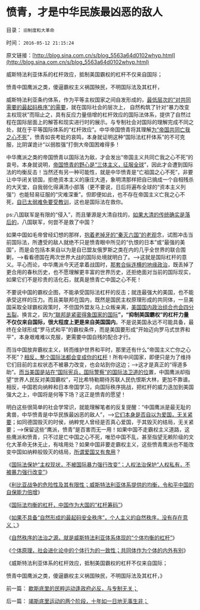 # 愤青，才是中华民族最凶恶的敌人

目录： `旧制度和大革命` 

时间： `2016-05-12 21:15:24` 

原文链接：[http://blog.sina.com.cn/s/blog_5563a64d0102whyp.html](http://blog.sina.com.cn/s/blog_5563a64d0102whyp.html)

威斯特法利亚体系的杠杆效应，抵制美国霸权的杠杆不仅来自国际；

愤青中国鹰派之类，傻逼霸权主义祸国殃民，不明国际法及其杠杆，

威斯特法利亚条约体系，作为平等主权国家之间自发形成的，[最低层次的“对共同需要的最起码秩序”的需要](../../../2016/4/30/威斯特法利亚体系诠释“霸权主义”的定义；.md)，就在国际社会的层次上，
自然构筑了针对“暴力改变主权现状”而阻止之，具有反应力量倍增的杠杆效应的国际法体系，提供了自然过程在国际层面上的解答和现实进行时的展示。与专制社会对国际的理解完成不同之处，就在于平等国际体系的“杠杆效应”。中华帝国愤青将其理解[为“帝国共同亡我之心不死](../../../2016/5/6/国际法的均衡体系，阻止了“帝国主义亡我之心”.md)”，愤青如丧考妣的哀鸣，本身就证明这种“国际法杠杆体系”的不可克服，比阴谋诡计“以弱胜强”打倒大帝国困难得多！

中华鹰派之类的帝国愤青以国际法为敌，才会发出“帝国主义共同亡我之心不死”的哀号。本身就说明，[帝国愤青的野心是“三体主义，征服全球](../../../2016/1/6/“受害者情结”的“爱国愤青，中国鹰派”的本质.md)”，因此才会遭到国际法的均衡反击！当然还有另一种可能性，就是中华愤青是“亡祖国之心不死”，非要让中华闭关锁国，拒绝资本主义的康庄大道，象明清那样把自已搞成一个自相残杀的大天堂，自我弱化得满清小部落（更不要说，日后将遍布全球的“资本主义列强”）也能轻易征服的“灾难深重”。但即便如此，也不存在帝国主义亡我之心不死，[自已太弱难免要受教训](../../../2011/1/10/八国联军“被”侵华，北洋政治和东南互保.md)，这也是国际法在救你。

ps:八国联军是有限的“侵入”，而且肇源是大清自找的，[如果大清的传统确实是落后的](../../../2010/5/3/为什么八国联军会说“瓜分中国实为下策？”.md)，八国联军，何尝不是救了中国？

如果中国如毛帝曾经幻想的那样，[抱着老掉牙的“秦灭六国”的老观](../../../2008/9/12/战国与秦灭六国并非今天适用的政治模式.md)念，试图冲击当前国际法，所遭受的敌人就绝不只是愤青眼中所见的“仇恨的日本”或“最强的美国”，而是会包括本来自以为是自已盟友俄罗斯之类在内的几乎全世界的联合围剿，——>看看德国在两次世界大战的国际处境就明白了。——>这就是国际杠杆的意义。平心而论，中华鹰派今天还拿着战国时，[那套合纵连横的地缘政治](../../../2016/3/27/地缘政治误区中的“海权论，钓鱼岛主义，第几岛链……”.md)，既丢掉了更合用的春秋历史，也不愿理解更丰富的世界历史，还拒绝面对当前的国际现实，如果它们不是珍贵的活化石，就真是愤青亡中国之心不死！

不要说中国的霸权企图，不能承受国际法杠杆的反击；就连最强大的美国，也不能承受这样的压力。而且美联邦在国内，既然是国民主权原理形成的共同体，一旦美国采取全球霸权政策时，不但国外盟友马上众叛亲离，[美国国内政治组合也会四分五裂](../../../2009/6/13/美帝国主义如果灭亡绝不是中国的福音.md)。换言之，因为[“联邦是紧密得象国家的国际](../../../2016/4/23/威斯特法利亚条约体系，国际和平和联邦民主的里程碑；.md)**”，“抑制美国霸权”的杠杆力量不仅仅来自国际，很大程度上更是来自美国国内**。不是说美国永远不可能具备，最终在全球形成“罗马式和平”的霸权条件，而是美国要形成“开始迈向罗马式世界和平”，本身艰难难以克服，更需要中国自残的配合才行。

而当中国放弃霸权主义，转而维护世界和平时，那里还有什么“帝国主义亡你之心不死”？[相反，整个国际法都会变成你的杠杆](../../../2016/5/8/国际法均衡的杠杆，中国作为大国的“杠杆筹码”；.md)！所有中间国家，即便只是为了维持它们目前的主权状态不被暴力改变，也会站到你这边；——>这才是真正的“得道多助”。[而当美国是站在“国际宪兵，国际警察”的国际法卫道的位](../../../2016/5/4/美国若是国际警察，就不是霸权主义，门罗宣言的两个阶段；.md)置，中国鹰派却指望“世界人民反对美国霸权”，可比希特勒期待苏联人民仇恨斯大林，更加不靠谱。相反，中国若向纳粹和日本帝国学习，向国际秩序挑战，把杠杆的威力迭加到美国强大之上，中国将是何等下场？这正是愤青的愿望！

明白这些很简单的社会学常识，就能理解笔者的反复提醒：“中国鹰派是最无耻的禽兽，中华愤青是中华民族最凶恶的敌人”，——[>它们本身是否自以为爱国，无关紧要](../../../2011/2/7/大刀向着鬼子们的头上砍去！.md)；如同德国毁灭的时侯，纳粹党人曾经是否真心爱国，于其毁灭的结局，无关紧要；——>保留这些“鹰派，愤青”是百害而无一用！如果中国不走霸权主义道路，这些鹰派和愤青，只不过是亡中国之心不死，唯恐中国不乱，甚至指望无赖阶级的文化大革命无休无止，有啥用处？如果中国非要走霸权主义，这些愤青鹰派也不能改变中国如纳粹般毁灭的结局，[所谓爱国又有鬼用](../../../2010/10/29/历史会重复成功的经验，直到淘汰所有弱者.md)？

《[国际法保护“主权现状，不被国际暴力强行改变”；人权法治保护“人权私有，不被暴力强行改变”](../../../2016/5/6/国际法的均衡体系，阻止了“帝国主义亡我之心”.md)》

《[利比亚战争的危险性及其有限性；威斯特法利亚体系提供的均衡，令和平中国的自保能力倍增](../../../2016/5/7/利比亚战争的危险性，及对中国而言，危险的有限性；.md)》

《[国际法均衡的杠杆，中国作为大国的“杠杆筹码”](../../../2016/5/8/国际法均衡的杠杆，中国作为大国的“杠杆筹码”；.md)》

《[如果不具备“自然形成的最起码安全秩序”，个人主义的自然秩序，没有存在意义；](../../../2016/5/9/与生俱来的动物本能，最基本秩序的安全需求；.md)》

《[自然秩序的法治之源，就是威斯特法利亚体系体现的“个体均衡的杠杆”](../../../2016/5/10/左派“反对自由”，只是信仰“某种公共秩序”.md)》

《[个体原理，社会进化论中的个体行为的一致性；共同体作为个体的内外有别](../../../2016/5/11/个体原理，社会进化论中的个体行为的一致性；.md)》

《威斯特法利亚体系的杠杆效应，抵制美国霸权的杠杆不仅来自国际；

愤青中国鹰派之类，傻逼霸权主义祸国殃民，不明国际法及其杠杆，》

前一篇： [歇斯底里的民粹运动逢政府必反，与专制无关；](../../../2016/5/17/歇斯底里的民粹运动逢政府必反，与专制无关；.md)

后一篇： [竭斯底里运动的两个阶段，十年如一日地无事生非；](../../../2016/5/6/竭斯底里运动的两个阶段，十年如一日地无事生非；.md)

